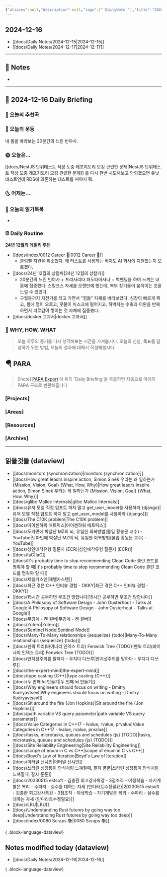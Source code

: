 ```yaml
---
{"aliases":null,"description":null,"tags":[" DailyNote "],"title":"2024-12-16","created":"2024-12-16T14:11:57","updated":"2024-12-16T14:19:26","dg-publish":true,"permalink":"/docs/Daily Notes/2024-12-16/","dgPassFrontmatter":true}
---
```



## 2024-12-16

- [[docs/Daily Notes/2024-12-15\|2024-12-15]] 
- [[docs/Daily Notes/2024-12-17\|2024-12-17]]

---

## 📝 Notes

- 


---

## 📅 2024-12-16 Daily Briefing

### 🎵 오늘의 추천곡

### 🏃 오늘의 운동

내 몸을 바라보는 20분간의 느린 빈야사.

### 🌞 오늘은...

[[docs/NestJS 단위테스트 작성 도중 레포지토리 모킹 관련한 문제\|NestJS 단위테스트 작성 도중 레포지토리 모킹 관련한 문제]] 를 다시 한번 시도해보고 안되겠으면 유닛테스트인데 RDS에 의존하는 테스트를 써야지 뭐. 

### 🌜 어제는...

### 📖 오늘의 읽기목록

- 

### ⏰ Daily Routine

**24년 12월의 데일리 루틴**

- [[docs/index/0012 Career 💼\|0012 Career 💼]]
	- 클럼엘 지원을 취소했다. 왜 러스트를 사용하는 비지도 AI 회사에 지원했는지 모르겠다. 
- [[docs/24년 12월의 상칼파\|24년 12월의 상칼파]]
	- 20분간의 느린 빈야사 + 프라사리타 파도타아사나 + 백벤딩을 하며 느끼는 내 몸에 집중했다. 스핑크스 자세를 오랜만에 했는데, 복부 장기들이 움직이는 것을 느낄 수 있었다.
	- 구월동까지 자전거를 타고 가면서 "힘듦" 자체를 바라보았다. 심장이 빠르게 뛰고, 몸에 열이 오르고, 콧물이 마스크에 떨어지고, 허벅지는 수축과 이완을 반복하면서 피로감이 쌓이는 것 자체에 집중했다.
- [[docs/docker 교과서\|docker 교과서]]

### 🚀 WHY, HOW, WHAT

> 오늘 하루의 동기를 다시 생각해보는 시간을 가져봅시다. 오늘의 신념, 목표를 달성하기 위한 방법, 오늘의 성과에 대해서 작성해봅시다.

##  🪂 PARA

> [!note] [PARA Expert](https://chatgpt.com/g/g-46Xrh4MXk-para-expert) 에 위의 'Daily Briefing'을 복붙하면 자동으로 아래의 PARA 구조로 변환해줍니다

### [Projects]

### [Areas]

### [Resources]

### [Archive]

---

## 읽을것들 (dataview)

- [[docs/monitors {synchronization}\|monitors {synchronization}]]
- [[docs/How great leadrs inspire action, Simon Sinek 우리는 왜 일하는가 {Mission, Vision, Goal} {What, How, Why}\|How great leadrs inspire action, Simon Sinek 우리는 왜 일하는가 {Mission, Vision, Goal} {What, How, Why}]]
- [[docs/glibc Malloc Internals\|glibc Malloc Internals]]
- [[docs/유저 모델 직접 임포트 하지 말고 get_user_model를 사용하라 {django}\|유저 모델 직접 임포트 하지 말고 get_user_model를 사용하라 {django}]]
- [[docs/The C10K problem\|The C10K problem]]
- [[docs/아이젠하워 매트릭스\|아이젠하워 매트릭스]]
- [[docs/도파민에 박살난 MZ의 뇌, 유일한 회복방법(몰입 황농문 교수) - YouTube\|도파민에 박살난 MZ의 뇌, 유일한 회복방법(몰입 황농문 교수) - YouTube]]
- [[docs/성인애착유형 질문지 (ECR)\|성인애착유형 질문지 (ECR)]]
- [[docs/IaC\|IaC]]
- [[docs/It's probably time to stop recommending Clean Code 클린 코드를 멈춰야 할 때\|It's probably time to stop recommending Clean Code 클린 코드를 멈춰야 할 때]]
- [[docs/제텔카스텐\|제텔카스텐]]
- [[docs/최근 겪은 C++ 인터뷰 경험 - OKKY\|최근 겪은 C++ 인터뷰 경험 - OKKY]]
- [[docs/15시간 공부하면 무조건 망합니다\|15시간 공부하면 무조건 망합니다]]
- [[docs/A Philosopy of Software Design - John Ousterhout - Talks at Google\|A Philosopy of Software Design - John Ousterhout - Talks at Google]]
- [[docs/무경계 - 켄 윌버\|무경계 - 켄 윌버]]
- [[docs/Zotero\|Zotero]]
- [[docs/Sentinel Node\|Sentinel Node]]
- [[docs/Many-To-Many relationships {sequelize} {todo}\|Many-To-Many relationships {sequelize} {todo}]]
- [[docs/펜윅 트리(바이너리 인덱스 트리) Fenwick Tree {TODO}\|펜윅 트리(바이너리 인덱스 트리) Fenwick Tree {TODO}]]
- [[docs/반지성주의를 말하다 - 우치다 다쓰루\|반지성주의를 말하다 - 우치다 다쓰루]]
- [[docs/the-expert-mind\|the-expert-mind]]
- [[docs/type casting {C++}\|type casting {C++}]]
- [[docs/두 번째 뇌 만들기\|두 번째 뇌 만들기]]
- [[docs/Why engineers should focus on writing - Dmitry Kudryavtsevl\|Why engineers should focus on writing - Dmitry Kudryavtsevl]]
- [[docs/Sit around the fire {Jon Hopkins}\|Sit around the fire {Jon Hopkins}]]
- [[docs/path variable VS query parameter\|path variable VS query parameter]]
- [[docs/Value Categories in C++17 - lvalue, rvalue, prvalue\|Value Categories in C++17 - lvalue, rvalue, prvalue]]
- [[docs/tasks, microtasks, queues and schedules {js} {TODO}\|tasks, microtasks, queues and schedules {js} {TODO}]]
- [[docs/Site Reliability Engineering\|Site Reliability Engineering]]
- [[docs/scope of enum in C vs C++\|scope of enum in C vs C++]]
- [[docs/Boyd's Law of Iteration\|Boyd's Law of Iteration]]
- [[docs/이터널 선샤인\|이터널 선샤인]]
- [[docs/쓰라린 성장통이 안식처럼 느껴질때, 잘자 푼푼\|쓰라린 성장통이 안식처럼 느껴질때, 잘자 푼푼]]
- [[docs/20230515 estsoft - 김충환 회고강사특강 - 3점조직 - 야생학습 - 자기계발은 복리 - 수파리 - 실수를 대하는 자세 {만다라트수정필요}\|20230515 estsoft - 김충환 회고강사특강 - 3점조직 - 야생학습 - 자기계발은 복리 - 수파리 - 실수를 대하는 자세 {만다라트수정필요}]]
- [[docs/LRU\|LRU]]
- [[docs/Understanding Rust futures by going way too deep\|Understanding Rust futures by going way too deep]]
- [[docs/index/0080 Scraps 📚\|0080 Scraps 📚]]

{ .block-language-dataview}

## Notes modified today (dataview)

- [[docs/Daily Notes/2024-12-16\|2024-12-16]]

{ .block-language-dataview}
